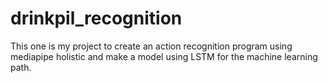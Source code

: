 # drinkpil_recognition

This one is my project to create an action recognition program using mediapipe holistic and make a model using LSTM for the machine learning path.
